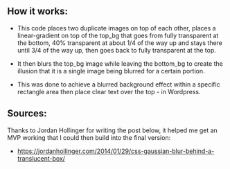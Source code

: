 ## How it works:
  - This code places two duplicate images on top of each other, places a linear-gradient on top of the top_bg that goes from fully transparent at the bottom, 40% transparent at about  1/4 of the way up and stays there until 3/4 of the way up, then goes back to fully transparent at the top.

  - It then blurs the top_bg image while leaving the bottom_bg to create the illusion that it is a single image being blurred for a certain portion.

  - This was done to achieve a blurred background effect within a specific rectangle area then place clear text over the top - in Wordpress.


## Sources:
Thanks to Jordan Hollinger for writing the post below, it helped me get an MVP working that I could then build into the final version:
- https://jordanhollinger.com/2014/01/29/css-gaussian-blur-behind-a-translucent-box/
